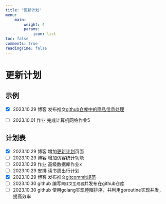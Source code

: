 ```yaml
---
title: "更新计划"
menu:
    main: 
        weight: 4
        params:
            icon: list
toc: false
comments: true
readingTime: false
---
```


# 更新计划

## 示例

-   [x] 2023.10.29  博客    发布推文[github仓库中的隐私信息处理](https://lihan3238.github.io/p/point_4/)

-   [ ] 2023.10.01  作业    完成计算机网络作业5 

## 计划表

-   [x] 2023.10.29  博客    增加[更新计划](https://lihan3238.github.io/%E6%9B%B4%E6%96%B0%E8%AE%A1%E5%88%92/)页面
-   [ ] 2023.10.29  博客    增加访客统计功能
-   [ ] 2023.10.29  作业    高级数据库作业x
-   [ ] 2023.10.29  安排    读书周出行计划
-   [x] 2023.10.29  博客    发布推文[gitcommit规范](https://lihan3238.github.io/p/git_commit_info/)
-   [ ] 2023.10.30  github  编写`网红文生成器`并发布在github仓库
-   [ ] 2023.10.30  github  使用golang实现睡眠排序，并利用goroutine实现并发，提高效率